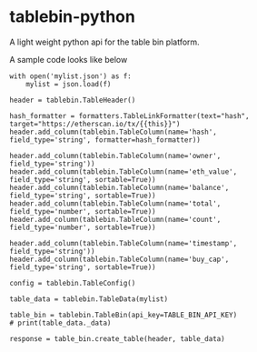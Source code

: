 # tablebin-python
A light weight python api for the table bin platform. 

A sample code looks like below 

    with open('mylist.json') as f: 
        mylist = json.load(f)

    header = tablebin.TableHeader()

    hash_formatter = formatters.TableLinkFormatter(text="hash", target="https://etherscan.io/tx/{{this}}")
    header.add_column(tablebin.TableColumn(name='hash', field_type='string', formatter=hash_formatter))

    header.add_column(tablebin.TableColumn(name='owner', field_type='string'))
    header.add_column(tablebin.TableColumn(name='eth_value', field_type='string', sortable=True))
    header.add_column(tablebin.TableColumn(name='balance', field_type='string', sortable=True))
    header.add_column(tablebin.TableColumn(name='total', field_type='number', sortable=True))
    header.add_column(tablebin.TableColumn(name='count', field_type='number', sortable=True))

    header.add_column(tablebin.TableColumn(name='timestamp', field_type='string'))
    header.add_column(tablebin.TableColumn(name='buy_cap', field_type='string', sortable=True))

    config = tablebin.TableConfig()

    table_data = tablebin.TableData(mylist)

    table_bin = tablebin.TableBin(api_key=TABLE_BIN_API_KEY)
    # print(table_data._data)

    response = table_bin.create_table(header, table_data)
